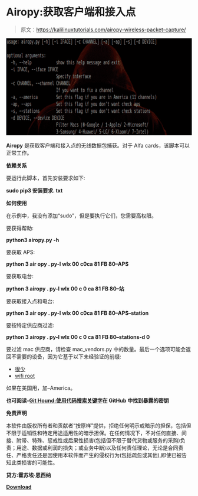 # Airopy:获取客户端和接入点

> 原文：<https://kalilinuxtutorials.com/airopy-wireless-packet-capture/>

[![Airopy : Get Clients And Access Points](img//cbe7388e3d4779f04ec06a61c423e85d.png "Airopy : Get Clients And Access Points")](https://1.bp.blogspot.com/-U_Q8YzSxkcI/XT8mrCIVYHI/AAAAAAAABiw/_u41R0mNZmkUQpN6hhQ-R6VJO2F8JesMgCLcBGAs/s1600/airopy%25281%2529.png)

**Airopy** 是获取客户端和接入点的无线数据包捕获。对于 Alfa cards，该脚本可以正常工作。

**依赖关系**

要运行此脚本，首先安装要求如下:

**sudo pip3 安装要求. txt**

**如何使用**

在示例中，我没有添加“sudo”，但是要执行它们，您需要高权限。

要获得帮助:

**python3 airopy.py -h**

要获取 APS:

**python 3 air opy . py-I wlx 00 c0ca 81 FB 80–APS**

要获取电台:

**python 3 airopy . py-I wlx 00 c 0 ca 81 FB 80–站**

要获取接入点和电台:

**python 3 air opy . py-I wlx 00 c0ca 81 FB 80–APS–station**

要按特定供应商过滤:

**python 3 airopy . py-I wlx 00 c 0 ca 81 FB 80–stations-d 0**

要过滤 mac 供应商，请检查 mac_vendors.py 中的数量。最后一个选项可能会返回不需要的设备，因为它基于以下未经验证的前缀:

*   [很少](https://gist.github.com/aallan/b4bb86db86079509e6159810ae9bd3e4)
*   [wifi root](https://raw.githubusercontent.com/hash3liZer/WiFiBroot/master/utils/macers.txt)

如果在美国用，加–America。

**也可阅读-[Git Hound:使用代码搜索关键字](https://kalilinuxtutorials.com/git-hound-exposed-keys-across-github/)在 GitHub 中找到暴露的密钥**

**免责声明**

本软件由版权所有者和贡献者“按原样”提供，拒绝任何明示或暗示的担保，包括但不限于适销性和特定用途适用性的暗示担保。在任何情况下，不对任何直接、间接、附带、特殊、惩戒性或后果性损害(包括但不限于替代货物或服务的采购)负责；用途、数据或利润的损失；或业务中断)以及任何责任理论，无论是合同责任、严格责任还是因使用本软件而产生的侵权行为(包括疏忽或其他),即使已被告知此类损害的可能性。

**贷方:霍苏埃·恩西纳**

[**Download**](https://github.com/Josue87/Airopy)